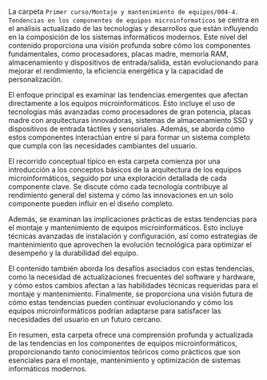 La carpeta `Primer curso/Montaje y mantenimiento de equipos/004-4. Tendencias en los componentes de equipos microinformaticos` se centra en el análisis actualizado de las tecnologías y desarrollos que están influyendo en la composición de los sistemas informáticos modernos. Este nivel del contenido proporciona una visión profunda sobre cómo los componentes fundamentales, como procesadores, placas madre, memoria RAM, almacenamiento y dispositivos de entrada/salida, están evolucionando para mejorar el rendimiento, la eficiencia energética y la capacidad de personalización.

El enfoque principal es examinar las tendencias emergentes que afectan directamente a los equipos microinformáticos. Esto incluye el uso de tecnologías más avanzadas como procesadores de gran potencia, placas madre con arquitecturas innovadoras, sistemas de almacenamiento SSD y dispositivos de entrada táctiles y sensoriales. Además, se aborda cómo estos componentes interactúan entre sí para formar un sistema completo que cumpla con las necesidades cambiantes del usuario.

El recorrido conceptual típico en esta carpeta comienza por una introducción a los conceptos básicos de la arquitectura de los equipos microinformáticos, seguido por una exploración detallada de cada componente clave. Se discute cómo cada tecnología contribuye al rendimiento general del sistema y cómo las innovaciones en un solo componente pueden influir en el diseño completo.

Además, se examinan las implicaciones prácticas de estas tendencias para el montaje y mantenimiento de equipos microinformáticos. Esto incluye técnicas avanzadas de instalación y configuración, así como estrategias de mantenimiento que aprovechen la evolución tecnológica para optimizar el desempeño y la durabilidad del equipo.

El contenido también aborda los desafíos asociados con estas tendencias, como la necesidad de actualizaciones frecuentes del software y hardware, y cómo estos cambios afectan a las habilidades técnicas requeridas para el montaje y mantenimiento. Finalmente, se proporciona una visión futura de cómo estas tendencias pueden continuar evolucionando y cómo los equipos microinformáticos podrían adaptarse para satisfacer las necesidades del usuario en un futuro cercano.

En resumen, esta carpeta ofrece una comprensión profunda y actualizada de las tendencias en los componentes de equipos microinformáticos, proporcionando tanto conocimientos teóricos como prácticos que son esenciales para el montaje, mantenimiento y optimización de sistemas informáticos modernos.
